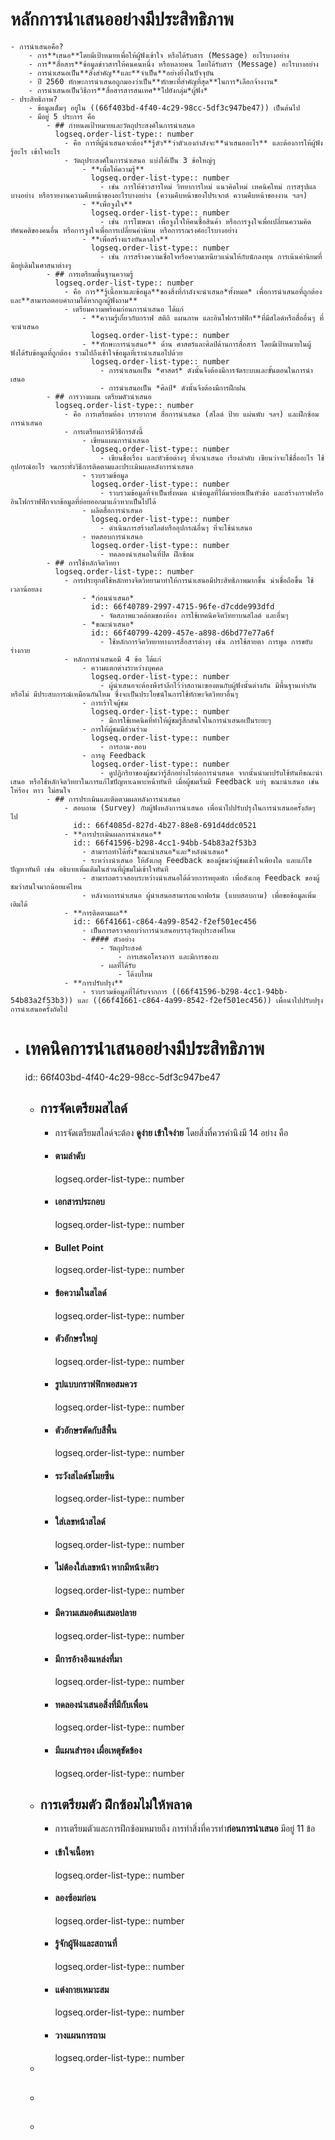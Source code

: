 # หลักการนำเสนออย่างมีประสิทธิภาพ
	- การนำเสนอคือ?
		- การ**เสนอ**โดยมีเป้าหมายเพื่อให้ผู้ฟังเข้าใจ หรือได้รับสาร (Message) อะไรบางอย่าง
		- การ**สื่อสาร**ข้อมูลข่าวสารให้คนคนหนึ่ง หรือหลายคน โดยได้รับสาร (Message) อะไรบางอย่าง
		- การนำเสนอเป็น**สิ่งสำคัญ**และ**จำเป็น**อย่างยิ่งในปัจจุบัน
		- ปี 2560 ทักษะการนำเสนอถูกมองว่าเป็น**ทักษะที่สำคัญที่สุด**ในการ*เลือกจ้างงาน*
		- การนำเสนอเป็นวิธีการ**สื่อสารสารสนเทศ**ไปยังกลุ่ม*ผู้ฟัง*
	- ประสิทธิภาพ?
		- ข้อมูลเต็มๆ อยู่ใน ((66f403bd-4f40-4c29-98cc-5df3c947be47)) เป็นต้นไป
		- มีอยู่ 5 ประการ คือ
			- ## กำหนดเป้าหมายและวัตถุประสงค์ในการนำเสนอ
			  logseq.order-list-type:: number
				- คือ การที่ผู้นำเสนอจะต้อง**รู้ตัว**ว่าตัวเองกำลังจะ**นำเสนออะไร** และต้องการให้ผู้ฟังรู้อะไร เข้าใจอะไร
				- วัตถุประสงค์ในการนำเสนอ แบ่งได้เป็น 3 ข้อใหญ่ๆ
					- **เพื่อให้ความรู้**
					  logseq.order-list-type:: number
						- เช่น การให้ข่าวสารใหม่ วิทยาการใหม่ แนวคิดใหม่ เทคนิคใหม่ การสรุปผลบางอย่าง หรือรายงานความคืบหน้าของอะไรบางอย่าง (ความคืบหน้าของโปรเจกต์ ความคืบหน้าของงาน ฯลฯ)
					- **เพื่อจูงใจ**
					  logseq.order-list-type:: number
						- เช่น การโฆษณา เพื่อจูงใจให้คนซื้อสินค้า หรือการจูงใจเพื่อเปลี่ยนความคิด ทัศนคติของคนอื่น หรือการจูงใจเพื่อการเปลี่ยนค่านิยม หรือการรณรงค์อะไรบางอย่าง
					- **เพื่อสร้างแรงบันดาลใจ**
					  logseq.order-list-type:: number
						- เช่น การสร้างความเชื่อใจหรือความเหนียวแน่นให้กับนักลงทุน การเน้นค่านิยมที่มีอยู่เดิมในศาสนาต่างๆ
			- ## การเตรียมพื้นฐานความรู้
			  logseq.order-list-type:: number
				- คือ การ**รู้เนื้อหาและข้อมูล**ของสิ่งที่กำลังจะนำเสนอ*ทั้งหมด* เพื่อการนำเสนอที่ถูกต้อง และ**สามารถตอบคำถามได้หากถูกผู้ฟังถาม**
				- เตรียมความพร้อมก่อนการนำเสนอ ได้แก่
					- **ความรู้เกี่ยวกับกราฟ สติถิ แผนภาพ และอินโฟกราฟฟิก**ที่มีสไลด์หรือสื่ออื่นๆ ที่จะนำเสนอ
					  logseq.order-list-type:: number
					- **ทักษะการนำเสนอ** ด้าน ศาสตร์และศิลป์ด้านการสื่อสาร โดยมีเป้าหมายในผู้ฟังได้รับข้อมูลที่ถูกต้อง รวมไปถึงเข้าใจข้อมูลที่เรานำเสนอไปด้วย
					  logseq.order-list-type:: number
						- การนำเสนอเป็น *ศาสตร์* ดังนั้นจึงต้องมีการจัดระบบและขั้นตอนในการนำเสนอ
						- การนำเสนอเป็น *ศิลป์* ดังนั้นจึงต้องมีการฝึกฝน
			- ## การวางแผน เตรียมตัวนำเสนอ
			  logseq.order-list-type:: number
				- คือ การเตรียมห้อง บรรยากาศ สื่อการนำเสนอ (สไลด์ ป้าย แผ่นพับ ฯลฯ) และฝึกซ้อมการนำเสนอ
				- การเตรียมการมีวิธีการดังนี้
					- เขียนแผนการนำเสนอ
					  logseq.order-list-type:: number
						- เขียนชื่อเรื่อง และหัวข้อต่างๆ ที่จะนำเสนอ เรียงลำดับ เขียนว่าจะใช้สื่ออะไร ใช้อุปกรณ์อะไร จนกระทั่งวิธีการติดตามและประเมินผลหลังการนำเสนอ
					- รวบรวมข้อมูล
					  logseq.order-list-type:: number
						- รวบรวมข้อมูลที่จำเป็นทั้งหมด นำข้อมูลที่ได้มาย่อยเป็นหัวข้อ และสร้างกราฟหรืออินโฟกราฟฟิกจากข้อมูลที่ย่อยออกมาแล้วหากเป็นไปได้
					- ผลิตสื่อการนำเสนอ
					  logseq.order-list-type:: number
						- ดำเนินการสร้างสไลด์หรืออุปกรณ์อื่นๆ ที่จะใช้นำเสนอ
					- ทดสอบการนำเสนอ
					  logseq.order-list-type:: number
						- ทดลองนำเสนอในที่ปิด ฝึกซ้อม
			- ## การใช้หลักจิตวิทยา
			  logseq.order-list-type:: number
				- การประยุกต์ใช้หลักทางจิตวิทยามาทำให้การนำเสนอมีประสิทธิภาพมากขึ้น น่าเชื่อถือขึ้น ใช้เวลาน้อยลง
					- *ก่อนนำเสนอ*
					  id:: 66f40789-2997-4715-96fe-d7cdde993dfd
						- จัดสภาพแวดล้อมของห้อง การใช้เทคนิคจิตวิทยาบนสไลด์ และอื่นๆ
					- *ขณะนำเสนอ*
					  id:: 66f40799-4209-457e-a898-d6bd77e77a6f
						- ใช้หลักการจิตวิทยาทางการสื่อสารต่างๆ เช่น การใช้สายตา การพูด การขยับร่างกาย
				- หลักการนำเสนอมี 4 ข้อ ได้แก่
					- ความแตกต่างระหว่างบุคคล
					  logseq.order-list-type:: number
						- ผู้นำเสนอจะต้องพึงรำลีกไว้ว่าสถานะของตนกับผู้ฟังนั้นต่างกัน มีพื้นฐานเท่ากันหรือไม่ มีประสบการณ์เหมือนกันไหม ซึ่งจะเป็นประโยชน์ในการใช้ทักษะจิตวิทยาอื่นๆ
					- การเร้าใจผู้ชม
					  logseq.order-list-type:: number
						- มีการใช้เทคนิคที่ทำให้ผู้ชมรู้สึกสนใจในการนำเสนอเป็นระยะๆ
					- การให้ผู้ชมมีส่วนร่วม
					  logseq.order-list-type:: number
						- การถาม-ตอบ
					- การดู Feedback
					  logseq.order-list-type:: number
						- ดูปฏิกริยาของผู้ชมว่ารู้สึกอย่างไรต่อการนำเสนอ จากนั้นนำมาปรับใช้ทันทีขณะนำเสนอ หรือใช้หลักจิตวิทยาในการแก้ไขปัญหาเฉพาะหน้าทันที เมื่อผู้ชมเริ่มมี Feedback แย่ๅ ขณะนำเสนอ เช่น โห่ร้อง หาว ไม่สนใจ
			- ## การประเมินและติดตามผลหลังการนำเสนอ
				- สอบถาม (Survey) กับผู้ฟังหลังการนำเสนอ เพื่อนำไปปรับปรุงในการนำเสนอครั้งถัดๆ ไป
				  id:: 66f4085d-827d-4b27-88e8-691d4ddc0521
				- **การประเมินผลการนำเสนอ**
				  id:: 66f41596-b298-4cc1-94bb-54b83a2f53b3
					- สามารถทำได้ทั้ง*ขณะนำเสนอ*และ*หลังนำเสนอ*
					- ระหว่างนำเสนอ ให้สังเกตุ Feedback ของผู้ชมว่าผู้ชมเข้าใจเพียงใด และแก้ไขปัญหาทันที เช่น อธิบายเพิ่มเติมในส่วนที่ผู้ชมไม่เข้าใจทันที
					- สามารถตรวจสอบระหว่างนำเสนอได้ด้วยการหยุดพัก เพื่อสังเกตุ Feedback ของผู้ชมว่าสนใจมากน้อยแค่ไหน
					- หลังจบการนำเสนอ ผู้นำเสนอสามารถแจกฟอร์ม (แบบสอบถาม) เพื่อขอข้อมูลเพิ่มเติมได้
				- **การติดตามผล**
				  id:: 66f41661-c864-4a99-8542-f2ef501ec456
					- เป็นการตรวจสอบว่าการนำเสนอบรรลุวัตถุประสงค์ไหม
					- #### ตัวอย่าง
						- วัตถุประสงค์
							- การเสนอโครงการ และมีการของบ
						- ผลที่ได้รับ
							- ได้งบไหม
				- **การปรับปรุง**
					- รวบรวมข้อมูลที่ได้รับจากการ ((66f41596-b298-4cc1-94bb-54b83a2f53b3)) และ ((66f41661-c864-4a99-8542-f2ef501ec456)) เพื่อนำไปปรับปรุงการนำเสนอครั้งถัดไป
- # เทคนิคการนำเสนออย่างมีประสิทธิภาพ
  id:: 66f403bd-4f40-4c29-98cc-5df3c947be47
	- ## การจัดเตรียมสไลด์
		- การจัดเตรียมสไลด์จะต้อง **ดูง่าย เข้าใจง่าย** โดยสิ่งที่ควรคำนึงมี 14 อย่าง คือ
		- #### ตามลำดับ
		  logseq.order-list-type:: number
		- #### เอกสารประกอบ
		  logseq.order-list-type:: number
		- #### Bullet Point
		  logseq.order-list-type:: number
		- #### ข้อความในสไลด์
		  logseq.order-list-type:: number
		- #### ตัวอักษรใหญ่
		  logseq.order-list-type:: number
		- #### รูปแบบกราฟฟิกพอสมควร
		  logseq.order-list-type:: number
		- #### ตัวอักษรตัดกับสีพื้น
		  logseq.order-list-type:: number
		- #### ระวังสไลด์ขโมยซีน
		  logseq.order-list-type:: number
		- #### ใส่เลขหน้าสไลด์
		  logseq.order-list-type:: number
		- #### ไม่ต้องใส่เลขหน้า หากมีหน้าเดียว
		  logseq.order-list-type:: number
		- #### มีความเสมอต้นเสมอปลาย
		  logseq.order-list-type:: number
		- #### มีการอ้างอิงแหล่งที่มา
		  logseq.order-list-type:: number
		- #### ทดลองนำเสนอสิ่งที่มีกับเพื่อน
		  logseq.order-list-type:: number
		- #### มีแผนสำรอง เผื่อเหตุขัดข้อง
		  logseq.order-list-type:: number
	- ## การเตรียมตัว ฝึกซ้อมไม่ให้พลาด
		- การเตรียมตัวและการฝึกซ้อมหมายถึง การทำสิ่งที่ควรทำ**ก่อนการนำเสนอ** มีอยู่ 11 ข้อ
		- #### เข้าใจเนื้อหา
		  logseq.order-list-type:: number
		- #### ลองซ้อมก่อน
		  logseq.order-list-type:: number
		- #### รู้จักผู้ฟังและสถานที่
		  logseq.order-list-type:: number
		- #### แต่งกายเหมาะสม
		  logseq.order-list-type:: number
		- #### วางแผนการถาม
		  logseq.order-list-type:: number
	-
	- ##
	-